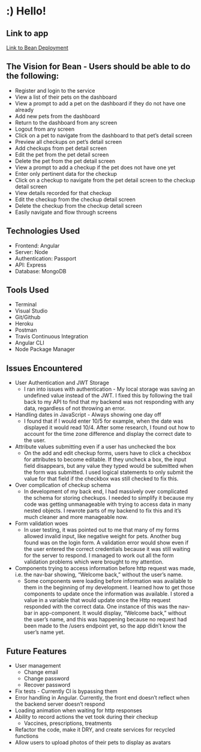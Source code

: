 # :) Hello!

## Link to app

[Link to Bean Deployment](https://alysebos.github.io/bean-front-end/)

## The Vision for Bean - Users should be able to do the following:

* Register and login to the service
* View a list of their pets on the dashboard
* View a prompt to add a pet on the dashboard if they do not have one already
* Add new pets from the dashboard
* Return to the dashboard from any screen
* Logout from any screen
* Click on a pet to navigate from the dashboard to that pet’s detail screen
* Preview all checkups on pet’s detail screen
* Add checkups from pet detail screen
* Edit the pet from the pet detail screen
* Delete the pet from the pet detail screen
* View a prompt to add a checkup if the pet does not have one yet
* Enter only pertinent data for the checkup
* Click on a checkup to navigate from the pet detail screen to the checkup detail screen
* View details recorded for that checkup
* Edit the checkup from the checkup detail screen
* Delete the checkup from the checkup detail screen
* Easily navigate and flow through screens

## Technologies Used
* Frontend: Angular
* Server: Node
* Authentication: Passport
* API: Express
* Database: MongoDB

## Tools Used
* Terminal
* Visual Studio
* Git/Github
* Heroku
* Postman
* Travis Continuous Integration
* Angular CLI
* Node Package Manager

## Issues Encountered
* User Authentication and JWT Storage
    * I ran into issues with authentication - My local storage was saving an undefined value instead of the JWT. I fixed this by following the trail back to my API to find that my backend was not responding with any data, regardless of not throwing an error.
* Handling dates in JavaScript - Always showing one day off
    * I found that if I would enter 10/5 for example, when the date was displayed it would read 10/4. After some research, I found out how to account for the time zone difference and display the correct date to the user.
* Attribute values submitting even if a user has unchecked the box
    * On the add and edit checkup forms, users have to click a checkbox for attributes to become editable. If they uncheck a box, the input field disappears, but any value they typed would be submitted when the form was submitted. I used logical statements to only submit the value for that field if the checkbox was still checked to fix this.
* Over complication of checkup schema
    * In development of my back end, I had massively over complicated the schema for storing checkups. I needed to simplify it because my code was getting unmanageable with trying to access data in many nested objects. I rewrote parts of my backend to fix this and it’s much cleaner and more manageable now.
* Form validation woes
    * In user testing, it was pointed out to me that many of my forms allowed invalid input, like negative weight for pets. Another bug found was on the login form. A validation error would show even if the user entered the correct credentials because it was still waiting for the server to respond. I managed to work out all the form validation problems which were brought to my attention.
* Components trying to access information before http request was made, i.e. the nav-bar showing, “Welcome back,” without the user’s name.
    * Some components were loading before information was available to them in the beginning of my development. I learned how to get those components to update once the information was available. I stored a value in a variable that would update once the Http request responded with the correct data. One instance of this was the nav-bar in app-component. It would display, “Welcome back,” without the user’s name, and this was happening because no request had been made to the /users endpoint yet, so the app didn’t know the user’s name yet.

## Future Features
* User management
    * Change email
    * Change password
    * Recover password
* Fix tests - Currently CI is bypassing them
* Error handling in Angular. Currently, the front end doesn’t reflect when the backend server doesn’t respond
* Loading animation when waiting for http responses
* Ability to record actions the vet took during their checkup
    * Vaccines, prescriptions, treatments
* Refactor the code, make it DRY, and create services for recycled functions
* Allow users to upload photos of their pets to display as avatars
